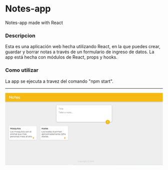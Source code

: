 # Notes-app
Notes-app made with React

### Descripcion
Esta es una aplicación web hecha utilizando React, en la que puedes crear, guardar y borrar notas a través de un formulario de ingreso de datos. La app está hecha con módulos de React, props y hooks.

### Como utilizar
La app se ejecuta a travez del comando "npm start".

***
![](images/home_page.png)

